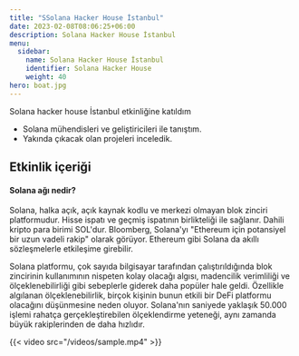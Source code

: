 ```yaml
---
title: "SSolana Hacker House İstanbul"
date: 2023-02-08T08:06:25+06:00
description: Solana Hacker House İstanbul
menu:
  sidebar:
    name: Solana Hacker House İstanbul
    identifier: Solana Hacker House
    weight: 40
hero: boat.jpg
---
```

Solana hacker house İstanbul etkinliğine katıldım

- Solana mühendisleri ve geliştiricileri ile tanıştım.
- Yakında çıkacak olan projeleri inceledik.


## Etkinlik içeriği

#### Solana ağı nedir?


Solana, halka açık, açık kaynak kodlu ve merkezi olmayan blok zinciri platformudur. Hisse ispatı ve geçmiş ispatının birlikteliği ile sağlanır. Dahili kripto para birimi SOL'dur. Bloomberg, Solana'yı "Ethereum için potansiyel bir uzun vadeli rakip" olarak görüyor. Ethereum gibi Solana da akıllı sözleşmelerle etkileşime girebilir.

Solana platformu, çok sayıda bilgisayar tarafından çalıştırıldığında blok zincirinin kullanımının nispeten kolay olacağı algısı, madencilik verimliliği ve ölçeklenebilirliği gibi sebeplerle giderek daha popüler hale geldi. Özellikle algılanan ölçeklenebilirlik, birçok kişinin bunun etkili bir DeFi platformu olacağını düşünmesine neden oluyor. Solana'nın saniyede yaklaşık 50.000 işlemi rahatça gerçekleştirebilen ölçeklendirme yeteneği, aynı zamanda büyük rakiplerinden de daha hızlıdır.


{{< video src="/videos/sample.mp4" >}}

